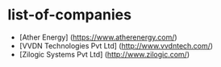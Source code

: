 # list-of-companies
  
- [Ather Energy] (https://www.atherenergy.com/)
- [VVDN Technologies Pvt Ltd] (http://www.vvdntech.com/)
- [Zilogic Systems Pvt Ltd] (http://www.zilogic.com/)
